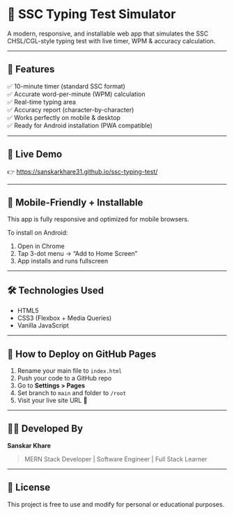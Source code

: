 # 🧮 SSC Typing Test Simulator

A modern, responsive, and installable web app that simulates the SSC CHSL/CGL-style typing test with live timer, WPM & accuracy calculation.

---

## 📌 Features

✅ 10-minute timer (standard SSC format)  
✅ Accurate word-per-minute (WPM) calculation  
✅ Real-time typing area  
✅ Accuracy report (character-by-character)  
✅ Works perfectly on mobile & desktop  
✅ Ready for Android installation (PWA compatible)

---

## 🚀 Live Demo

👉 https://sanskarkhare31.github.io/ssc-typing-test/

---

## 📱 Mobile-Friendly + Installable

This app is fully responsive and optimized for mobile browsers.

To install on Android:

1. Open in Chrome
2. Tap 3-dot menu → “Add to Home Screen”
3. App installs and runs fullscreen

---

## 🛠 Technologies Used

- HTML5
- CSS3 (Flexbox + Media Queries)
- Vanilla JavaScript

---

## 🔧 How to Deploy on GitHub Pages

1. Rename your main file to `index.html`
2. Push your code to a GitHub repo
3. Go to **Settings > Pages**
4. Set branch to `main` and folder to `/root`
5. Visit your live site URL 🎉

---

## 🧑‍💻 Developed By

**Sanskar Khare**  
> MERN Stack Developer | Software Engineer | Full Stack Learner

---

## 📄 License

This project is free to use and modify for personal or educational purposes.
